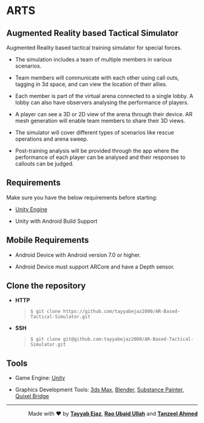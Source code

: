 # ARTS

## Augmented Reality based Tactical Simulator

Augmented Reality based tactical training simulator for special forces.

- The simulation includes a team of multiple members in various scenarios.

- Team members will communicate with each other using call outs, tagging in 3d space, and can view the location of their allies.

- Each member is part of the virtual arena connected to a single lobby. A lobby can also have observers analysing the performance of players.

- A player can see a 3D or 2D view of the arena through their device. AR mesh generation will enable team members to share their 3D views.

- The simulator will cover different types of scenarios like rescue operations and arena sweep.

- Post-training analysis will be provided through the app where the performance of each player can be analysed and their responses to callouts can be judged.

## Requirements

Make sure you have the below requirements before starting:

- [Unity Engine](https://unity.com/)

- Unity with Android Build Support

## Mobile Requirements

- Android Device with Android version 7.0 or higher.

- Android Device must support ARCore and have a Depth sensor.

## Clone the repository

- **HTTP**
  > `$ git clone https://github.com/tayyabejaz2000/AR-Based-Tactical-Simulator.git`
- **SSH**
  > `$ git clone git@github.com:tayyabejaz2000/AR-Based-Tactical-Simulator.git`

## Tools

- Game Engine: [Unity](https://unity.com/)

- Graphics Development Tools: [3ds Max](https://www.autodesk.com/products/3ds-max/overview), [Blender](https://www.blender.org/), [Substance Painter](https://www.adobe.com/products/substance3d-painter.html), [Quixel Bridge](https://quixel.com/bridge)

---

<div style="text-align: right">
Made with ❤️ by
<a href="https://github.com/tayyabejaz2000"><b>Tayyab Ejaz</b></a>,
<a href="https://github.com/tayyabejaz2000"><b>Rao Ubaid Ullah</b></a> and
<a href="https://github.com/tayyabejaz2000"><b>Tanzeel Ahmed</b></a>
</div>
